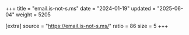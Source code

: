 +++
title = "email.is-not-s.ms"
date = "2024-01-19"
updated = "2025-06-04"
weight = 5205

[extra]
source = "https://email.is-not-s.ms/"
ratio = 86
size = 5
+++
